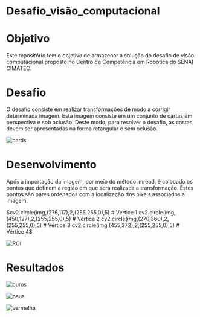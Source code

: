 # Desafio_visão_computacional

# Objetivo
Este repositório tem o objetivo de armazenar a solução do desafio de visão computacional proposto no Centro de Competência em Robótica do SENAI CIMATEC.

# Desafio
O desafio consiste em realizar transformações de modo a corrigir determinada imagem. Esta imagem consiste em um conjunto de cartas em perspectiva e sob oclusão. Deste modo, para resolver o desafio, as castas devem ser apresentadas na forma retangular e sem oclusão.

![cards](https://github.com/marcellabecker/DESAFIO_VIS-AO_COMPUTACIONAL/img/cards.jpg)

# Desenvolvimento

Após a importação da imagem, por meio do método imread, é colocado os pontos que definem a região em que será realizada a transformação. Estes pontos são pares ordenados com a localização dos pixels associados a imagem.

$cv2.circle(img,(276,117),2,(255,255,0),5) # Vértice 1
cv2.circle(img,(450,127),2,(255,255,0),5) # Vértice 2
cv2.circle(img,(270,360),2,(255,255,0),5) # Vértice 3
cv2.circle(img,(455,372),2,(255,255,0),5) # Vértice 4$

![ROI](https://github.com/marcellabecker/DESAFIO_VIS-AO_COMPUTACIONAL/img/ROI.png)

# Resultados

![ouros](https://github.com/marcellabecker/DESAFIO_VIS-AO_COMPUTACIONAL/img/ouros.png)

![paus](https://github.com/marcellabecker/DESAFIO_VIS-AO_COMPUTACIONAL/img/paus.png)

![vermelha](https://github.com/marcellabecker/DESAFIO_VIS-AO_COMPUTACIONAL/img/vermelha.png)